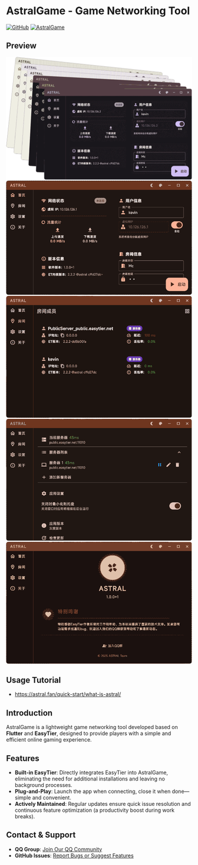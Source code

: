 # AstralGame - Game Networking Tool

[![GitHub](https://img.shields.io/badge/GitHub-AstralET-blue)](https://github.com/ldoubil/astral)
[![AstralGame](https://img.shields.io/badge/wiki-AstralGame-blue)](https://astral.fan/)

## Preview
![manage-step1](/assets/AstralET1.png)
![manage-step1](/assets/AstralET2.png)
![manage-step1](/assets/AstralET3.png)
![manage-step1](/assets/AstralET4.png)
![manage-step1](/assets/AstralET5.png)

## Usage Tutorial
- https://astral.fan/quick-start/what-is-astral/

## Introduction

AstralGame is a lightweight game networking tool developed based on **Flutter** and **EasyTier**, designed to provide players with a simple and efficient online gaming experience.

## Features

- **Built-in EasyTier**: Directly integrates EasyTier into AstralGame, eliminating the need for additional installations and leaving no background processes.  
- **Plug-and-Play**: Launch the app when connecting, close it when done—simple and convenient.  
- **Actively Maintained**: Regular updates ensure quick issue resolution and continuous feature optimization (a productivity boost during work breaks).

## Contact & Support

- **QQ Group**: [Join Our QQ Community](https://qm.qq.com/q/r4VsExDDt6)  
- **GitHub Issues**: [Report Bugs or Suggest Features](https://github.com/ldoubil/astral/issues)